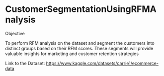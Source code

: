# CustomerSegmentationUsingRFMAnalysis



Objective


To perform RFM analysis on the dataset and segment the customers
into distinct groups based on their RFM scores. These segments will provide valuable insights for
marketing and customer retention strategies




Link to the Dataset: https://www.kaggle.com/datasets/carrie1/ecommerce-data
